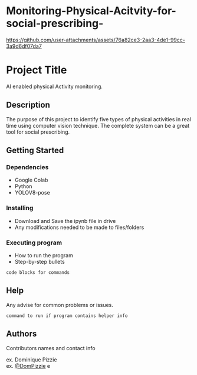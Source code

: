 # Monitoring-Physical-Acitvity-for-social-prescribing-


https://github.com/user-attachments/assets/76a82ce3-2aa3-4de1-99cc-3a9d6df07da7

# Project Title
AI enabled physical Activity monitoring. 

## Description
The purpose of this project to identify five types of physical activities in real time using computer vision technique. The complete system can be a great tool for social prescribing.

## Getting Started

### Dependencies

* Google Colab 
* Python
* YOLOV8-pose

### Installing

* Download and Save the ipynb file in drive
* Any modifications needed to be made to files/folders

### Executing program

* How to run the program
* Step-by-step bullets
```
code blocks for commands
```

## Help

Any advise for common problems or issues.
```
command to run if program contains helper info
```

## Authors

Contributors names and contact info

ex. Dominique Pizzie  
ex. [@DomPizzie](https://twitter.com/dompizzie)
e

